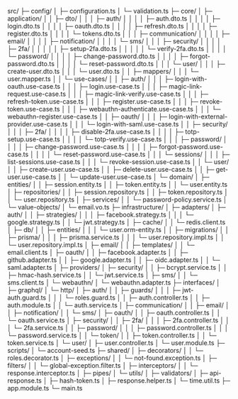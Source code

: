 src/
├─ config/
│ ├─ configuration.ts
│ └─ validation.ts
├─ core/
│ ├─ application/
│ │ ├─ dto/
│ │ │ ├─ auth/
│ │ │ │ ├─ auth.dto.ts
│ │ │ │ ├─ login.dto.ts
│ │ │ │ ├─ oauth.dto.ts
│ │ │ │ ├─ refresh.dto.ts
│ │ │ │ ├─ register.dto.ts
│ │ │ │ └─ tokens.dto.ts
│ │ │ ├─ communication/
│ │ │ │ ├─ email/
│ │ │ │ ├─ notification/
│ │ │ │ └─ sms/
│ │ │ ├─ security/
│ │ │ │ ├─ 2fa/
│ │ │ │ │ ├─ setup-2fa.dto.ts
│ │ │ │ │ └─ verify-2fa.dto.ts
│ │ │ │ └─ password/
│ │ │ │ ├─ change-password.dto.ts
│ │ │ │ ├─ forgot-password.dto.ts
│ │ │ │ └─ reset-password.dto.ts
│ │ │ └─ user/
│ │ │ ├─ create-user.dto.ts
│ │ │ └─ user.dto.ts
│ │ ├─ mappers/
│ │ │ └─ user.mapper.ts
│ │ └─ use-cases/
│ │ ├─ auth/
│ │ │ ├─ login-with-oauth.use-case.ts
│ │ │ ├─ login.use-case.ts
│ │ │ ├─ magic-link-request.use-case.ts
│ │ │ ├─ magic-link-verify.use-case.ts
│ │ │ ├─ refresh-token.use-case.ts
│ │ │ ├─ register.use-case.ts
│ │ │ ├─ revoke-token.use-case.ts
│ │ │ ├─ webauthn-authenticate.use-case.ts
│ │ │ └─ webauthn-register.use-case.ts
│ │ ├─ oauth/
│ │ │ ├─ login-with-external-provider.use-case.ts
│ │ │ └─ login-with-saml.use-case.ts
│ │ ├─ security/
│ │ │ ├─ 2fa/
│ │ │ │ ├─ disable-2fa.use-case.ts
│ │ │ │ ├─ totp-setup.use-case.ts
│ │ │ │ └─ totp-verify.use-case.ts
│ │ │ ├─ password/
│ │ │ │ ├─ change-password.use-case.ts
│ │ │ │ ├─ forgot-password.use-case.ts
│ │ │ │ └─ reset-password.use-case.ts
│ │ │ └─ sessions/
│ │ │ ├─ list-sessions.use-case.ts
│ │ │ └─ revoke-session.use-case.ts
│ │ └─ user/
│ │ ├─ create-user.use-case.ts
│ │ ├─ delete-user.use-case.ts
│ │ ├─ get-user.use-case.ts
│ │ └─ update-user.use-case.ts
│ └─ domain/
│ ├─ entities/
│ │ ├─ session.entity.ts
│ │ ├─ token.entity.ts
│ │ └─ user.entity.ts
│ ├─ repositories/
│ │ ├─ session.repository.ts
│ │ ├─ token.repository.ts
│ │ └─ user.repository.ts
│ ├─ services/
│ │ └─ password-policy.service.ts
│ └─ value-objects/
│ └─ email.vo.ts
├─ infrastructure/
│ ├─ adapters/
│ ├─ auth/
│ │ ├─ strategies/
│ │ │ ├─ facebook.strategy.ts
│ │ │ └─ google.strategy.ts
│ │ └─ jwt.strategy.ts
│ ├─ cache/
│ │ └─ redis.client.ts
│ ├─ db/
│ │ ├─ entities/
│ │ │ └─ user.orm-entity.ts
│ │ ├─ migrations/
│ │ ├─ prisma/
│ │ │ ├─ prisma.service.ts
│ │ │ └─ user.repository.impl.ts
│ │ └─ user.repository.impl.ts
│ ├─ email/
│ │ ├─ templates/
│ │ └─ email.client.ts
│ ├─ oauth/
│ │ ├─ facebook.adapter.ts
│ │ ├─ github.adapter.ts
│ │ ├─ google.adapter.ts
│ │ ├─ oidc.adapter.ts
│ │ └─ saml.adapter.ts
│ ├─ providers/
│ ├─ security/
│ │ ├─ bcrypt.service.ts
│ │ ├─ hmac-hash.service.ts
│ │ └─ jwt.service.ts
│ ├─ sms/
│ │ └─ sms.client.ts
│ └─ webauthn/
│ └─ webauthn.adapter.ts
├─ interfaces/
│ ├─ graphql/
│ └─ http/
│ ├─ auth/
│ │ ├─ guards/
│ │ │ ├─ jwt-auth.guard.ts
│ │ │ └─ roles.guard.ts
│ │ ├─ auth.controller.ts
│ │ ├─ auth.module.ts
│ │ └─ auth.service.ts
│ ├─ communication/
│ │ ├─ email/
│ │ ├─ notification/
│ │ └─ sms/
│ ├─ oauth/
│ │ ├─ oauth.controller.ts
│ │ └─ oauth.service.ts
│ ├─ security/
│ │ ├─ 2fa/
│ │ │ ├─ 2fa.controller.ts
│ │ │ └─ 2fa.service.ts
│ │ ├─ password/
│ │ │ ├─ password.controller.ts
│ │ │ └─ password.service.ts
│ │ └─ token/
│ │ ├─ token.controller.ts
│ │ └─ token.service.ts
│ └─ user/
│ ├─ user.controller.ts
│ └─ user.module.ts
├─ scripts/
│ └─ account-seed.ts
├─ shared/
│ ├─ decorators/
│ │ └─ roles.decorator.ts
│ ├─ exceptions/
│ │ └─ not-found.exception.ts
│ ├─ filters/
│ │ └─ global-exception.filter.ts
│ ├─ interceptors/
│ │ └─ response.interceptor.ts
│ ├─ pipes/
│ └─ utils/
│ ├─ validators/
│ ├─ api-response.ts
│ ├─ hash-token.ts
│ ├─ response.helper.ts
│ └─ time.util.ts
├─ app.module.ts
└─ main.ts

